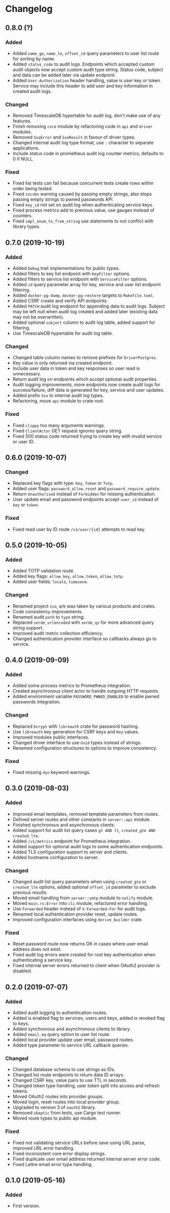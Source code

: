 # Changelog

## 0.8.0 (?)

### Added

- Added `name_ge`, `name_le`, `offset_id` query parameters to user list route for sorting by name.
- Added `status_code` to audit logs. Endpoints which accepted custom audit objects now accept custom audit type string. Status code, subject and data can be added later via update endpoint.
- Added `User-Authorization` header handling, value is user key or token. Service may include this header to add user and key information in created audit logs.

### Changed

- Removed TimescaleDB hypertable for audit log, don't make use of any features.
- Finish removing `core` module by refactoring code in `api` and `driver` modules.
- Removed `SsoError` and `SsoResult` in favour of driver types.
- Changed internal audit log type format, use `:` character to separate applications.
- Include status code in prometheus audit log counter metrics, defaults to 0 if NULL.

### Fixed

- Fixed list tests can fail because concurrent tests create rows within order being tested.
- Fixed `zxcvbn` warning caused by passing empty strings, also stops passing empty strings to pwned passwords API.
- Fixed `key_id` not set on audit log when authenticating service keys.
- Fixed process metrics add to previous value, use gauges instead of counters.
- Fixed `impl_enum_to_from_string` use statements to not conflict with library types.

## 0.7.0 (2019-10-19)

### Added

- Added `Debug` trait implementations for public types.
- Added filters to key list endpoint with `KeyFilter` options.
- Added filters to service list endpoint with `ServiceFilter` options.
- Added `id` query parameter array for key, service and user list endpoint filtering.
- Added `docker-pg-dump`, `docker-pg-restore` targets to `Makefile.toml`.
- Added CSRF create and verify API endpoints.
- Added `PATCH` audit log endpoint for appending data to audit logs. Subject may be left null when audit log created and added later (existing data may not be overwritten).
- Added optional `subject` column to audit log table, added support for filtering.
- Use TimescaleDB hypertable for audit log table.

### Changed

- Changed table column names to remove prefixes for `DriverPostgres`.
- Key value is only returned via created endpoint.
- Include user data in token and key responses so user read is unnecessary.
- Return audit log on endpoints which accept optional audit properties.
- Audit logging improvements, more endpoints now create audit logs for success/failure, diff data is generated for key, service and user updates.
- Added prefix `Sso` to internal audit log types.
- Refactoring, move `api` module to crate root.

### Fixed

- Fixed `clippy` too many arguments warnings.
- Fixed `ClientActor` GET request ignores query string.
- Fixed 500 status code returned trying to create key with invalid service or user ID.

## 0.6.0 (2019-10-07)

### Changed

- Replaced key flags with type: `Key`, `Token` or `Totp`.
- Added user flags: `password_allow_reset` and `password_require_update`.
- Return `Unauthorised` instead of `Forbidden` for missing authentication.
- User update email and password endpoints accept `user_id` instead of `key` or `token`.

### Fixed

- Fixed read user by ID route `/v1/user/{id}` attempts to read key.

## 0.5.0 (2019-10-05)

### Added

- Added TOTP validation route.
- Added key flags: `allow_key`, `allow_token`, `allow_totp`.
- Added user fields: `locale`, `timezone`.

### Changed

- Renamed project `sso`, ark was taken by various products and crates.
- Code consistency improvements.
- Renamed audit `path` to `type` string.
- Replaced `serde_urlencoded` with `serde_qs` for more advanced query string support.
- Improved audit metric collection efficiency.
- Changed authentication provider interface so callbacks always go to service.

## 0.4.0 (2019-09-09)

### Added

- Added some process metrics to Prometheus integration.
- Created asynchronous client actor to handle outgoing HTTP requests.
- Added environment variable `PASSWORD_PWNED_ENABLED` to enable pwned passwords integration.

### Changed

- Replaced `bcrypt` with `libreauth` crate for password hashing.
- Use `libreauth` key generation for CSRF keys and `Key` values.
- Improved modules public interfaces.
- Changed driver interface to use `Uuid` types instead of strings.
- Renamed configuration structures to options to improve consistency.

### Fixed

- Fixed missing `dyn` keyword warnings.

## 0.3.0 (2019-08-03)

### Added

- Improved email templates, removed template parameters from routes.
- Defined server routes and other constants in `server::api` module.
- Finished synchronous and asynchronous clients.
- Added support for audit list query cases `gt AND lt`, `created_gte AND created_lte`.
- Added `/v1/metrics` endpoint for Prometheus integration.
- Added support for optional audit logs to some authentication endpoints.
- Added TLS configuration support to server and clients.
- Added hostname configuration to server.

### Changed

- Changed audit list query parameters when using `created_gte` or `created_lte` options, added optional `offset_id` parameter to exclude previous results.
- Moved email handling from `server::smtp` module to `notify` module.
- Moved `main.rs:Error` into `cli` module, refactored error handling.
- Use `Forwarded` header instead of `X-Forwarded-For` for audit logs.
- Renamed local authentication provider reset, update routes.
- Improved configuration interfaces using `derive_builder` crate.

### Fixed

- Reset password route now returns OK in cases where user email address does not exist.
- Fixed audit log errors were created for root key authentication when authenticating a service key.
- Fixed internal server errors returned to client when OAuth2 provider is disabled.

## 0.2.0 (2019-07-07)

### Added

- Added audit logging to authentication routes.
- Added is enabled flag to services, users and keys, added is revoked flag to keys.
- Added synchronous and asynchronous clients to library.
- Added `email_eq` query option to user list route.
- Added local provider update user email, password routes.
- Added type parameter to service URL callback queries.

### Changed

- Changed database schema to use strings as IDs.
- Changed list route endpoints to return data ID arrays.
- Changed CSRF key, value pairs to use TTL in seconds.
- Changed token type handling, user token split into access and refresh tokens.
- Moved OAuth2 routes into provider groups.
- Moved login, reset routes into local provider group.
- Upgraded to version 3 of `oauth2` library.
- Removed `skeptic` from tests, use Cargo test runner.
- Moved route types to public api module.

### Fixed

- Fixed not validating service URLs before save using URL parse, improved URL error handling.
- Fixed inconsistent core error display strings.
- Fixed duplicate user email address returned internal server error code.
- Fixed Lettre email error type handling.

## 0.1.0 (2019-05-16)

### Added

- First version.
